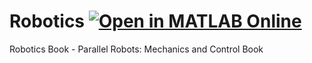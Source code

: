 # Robotics [![Open in MATLAB Online](https://matlab.mathworks.com/matlabcentral/mlc-downloads/downloads/your-repo-url/openInMATLAB.png)](https://matlab.mathworks.com/)

Robotics Book - Parallel Robots: Mechanics and Control Book
